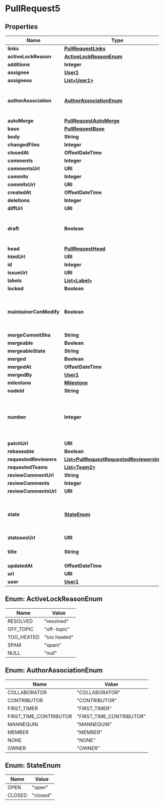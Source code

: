 

# PullRequest5


## Properties

| Name | Type | Description | Notes |
|------------ | ------------- | ------------- | -------------|
|**links** | [**PullRequestLinks**](PullRequestLinks.md) |  |  |
|**activeLockReason** | [**ActiveLockReasonEnum**](#ActiveLockReasonEnum) |  |  |
|**additions** | **Integer** |  |  [optional] |
|**assignee** | [**User1**](User1.md) |  |  |
|**assignees** | [**List&lt;User1&gt;**](User1.md) |  |  |
|**authorAssociation** | [**AuthorAssociationEnum**](#AuthorAssociationEnum) | How the author is associated with the repository. |  |
|**autoMerge** | [**PullRequestAutoMerge**](PullRequestAutoMerge.md) |  |  |
|**base** | [**PullRequestBase**](PullRequestBase.md) |  |  |
|**body** | **String** |  |  |
|**changedFiles** | **Integer** |  |  [optional] |
|**closedAt** | **OffsetDateTime** |  |  |
|**comments** | **Integer** |  |  [optional] |
|**commentsUrl** | **URI** |  |  |
|**commits** | **Integer** |  |  [optional] |
|**commitsUrl** | **URI** |  |  |
|**createdAt** | **OffsetDateTime** |  |  |
|**deletions** | **Integer** |  |  [optional] |
|**diffUrl** | **URI** |  |  |
|**draft** | **Boolean** | Indicates whether or not the pull request is a draft. |  |
|**head** | [**PullRequestHead**](PullRequestHead.md) |  |  |
|**htmlUrl** | **URI** |  |  |
|**id** | **Integer** |  |  |
|**issueUrl** | **URI** |  |  |
|**labels** | [**List&lt;Label&gt;**](Label.md) |  |  |
|**locked** | **Boolean** |  |  |
|**maintainerCanModify** | **Boolean** | Indicates whether maintainers can modify the pull request. |  [optional] |
|**mergeCommitSha** | **String** |  |  |
|**mergeable** | **Boolean** |  |  [optional] |
|**mergeableState** | **String** |  |  [optional] |
|**merged** | **Boolean** |  |  [optional] |
|**mergedAt** | **OffsetDateTime** |  |  |
|**mergedBy** | [**User1**](User1.md) |  |  [optional] |
|**milestone** | [**Milestone**](Milestone.md) |  |  |
|**nodeId** | **String** |  |  |
|**number** | **Integer** | Number uniquely identifying the pull request within its repository. |  |
|**patchUrl** | **URI** |  |  |
|**rebaseable** | **Boolean** |  |  [optional] |
|**requestedReviewers** | [**List&lt;PullRequestRequestedReviewersInner&gt;**](PullRequestRequestedReviewersInner.md) |  |  |
|**requestedTeams** | [**List&lt;Team2&gt;**](Team2.md) |  |  |
|**reviewCommentUrl** | **String** |  |  |
|**reviewComments** | **Integer** |  |  [optional] |
|**reviewCommentsUrl** | **URI** |  |  |
|**state** | [**StateEnum**](#StateEnum) | State of this Pull Request. Either &#x60;open&#x60; or &#x60;closed&#x60;. |  |
|**statusesUrl** | **URI** |  |  |
|**title** | **String** | The title of the pull request. |  |
|**updatedAt** | **OffsetDateTime** |  |  |
|**url** | **URI** |  |  |
|**user** | [**User1**](User1.md) |  |  |



## Enum: ActiveLockReasonEnum

| Name | Value |
|---- | -----|
| RESOLVED | &quot;resolved&quot; |
| OFF_TOPIC | &quot;off-topic&quot; |
| TOO_HEATED | &quot;too heated&quot; |
| SPAM | &quot;spam&quot; |
| NULL | &quot;null&quot; |



## Enum: AuthorAssociationEnum

| Name | Value |
|---- | -----|
| COLLABORATOR | &quot;COLLABORATOR&quot; |
| CONTRIBUTOR | &quot;CONTRIBUTOR&quot; |
| FIRST_TIMER | &quot;FIRST_TIMER&quot; |
| FIRST_TIME_CONTRIBUTOR | &quot;FIRST_TIME_CONTRIBUTOR&quot; |
| MANNEQUIN | &quot;MANNEQUIN&quot; |
| MEMBER | &quot;MEMBER&quot; |
| NONE | &quot;NONE&quot; |
| OWNER | &quot;OWNER&quot; |



## Enum: StateEnum

| Name | Value |
|---- | -----|
| OPEN | &quot;open&quot; |
| CLOSED | &quot;closed&quot; |



